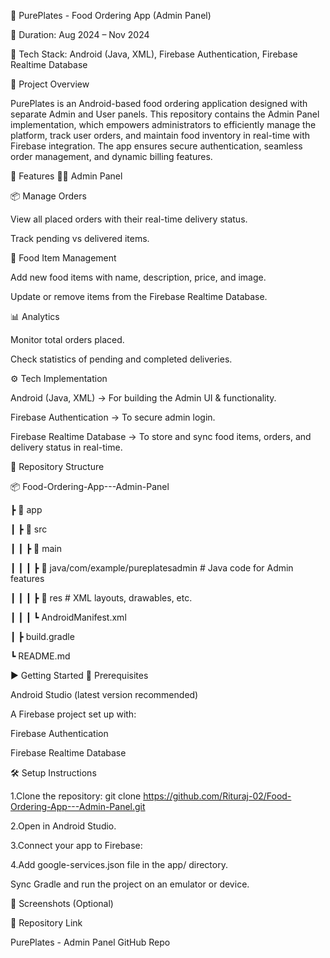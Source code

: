 🍴 PurePlates - Food Ordering App (Admin Panel)

📅 Duration: Aug 2024 – Nov 2024

📌 Tech Stack: Android (Java, XML), Firebase Authentication, Firebase Realtime Database

📖 Project Overview

PurePlates is an Android-based food ordering application designed with separate Admin and User panels.
This repository contains the Admin Panel implementation, which empowers administrators
to efficiently manage the platform, track user orders, and maintain food inventory in real-time with Firebase integration.
The app ensures secure authentication, seamless order management, and dynamic billing features.

🚀 Features
👨‍💼 Admin Panel

📦 Manage Orders

View all placed orders with their real-time delivery status.

Track pending vs delivered items.

🍕 Food Item Management

Add new food items with name, description, price, and image.

Update or remove items from the Firebase Realtime Database.

📊 Analytics

Monitor total orders placed.

Check statistics of pending and completed deliveries.

⚙️ Tech Implementation

Android (Java, XML) → For building the Admin UI & functionality.

Firebase Authentication → To secure admin login.

Firebase Realtime Database → To store and sync food items, orders, and delivery status in real-time.

📂 Repository Structure

📦 Food-Ordering-App---Admin-Panel

 ┣ 📂 app
 
 ┃ ┣ 📂 src
 
 ┃ ┃ ┣ 📂 main
 
 ┃ ┃ ┃ ┣ 📂 java/com/example/pureplatesadmin  # Java code for Admin features
 
 ┃ ┃ ┃ ┣ 📂 res                             # XML layouts, drawables, etc.
 
 ┃ ┃ ┃ ┗ AndroidManifest.xml
 
 ┃ ┣ build.gradle
 
 ┗ README.md

▶️ Getting Started
🔧 Prerequisites

Android Studio (latest version recommended)

A Firebase project set up with:

Firebase Authentication

Firebase Realtime Database

🛠 Setup Instructions

1.Clone the repository: git clone https://github.com/Rituraj-02/Food-Ordering-App---Admin-Panel.git

2.Open in Android Studio.

3.Connect your app to Firebase:

4.Add google-services.json file in the app/ directory.

Sync Gradle and run the project on an emulator or device.

📸 Screenshots (Optional)


🔗 Repository Link

PurePlates - Admin Panel GitHub Repo
